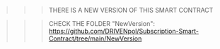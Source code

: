 >>> THERE IS A NEW VERSION OF THIS SMART CONTRACT

>>> CHECK THE FOLDER "NewVersion": https://github.com/DRIVENpol/Subscription-Smart-Contract/tree/main/NewVersion
